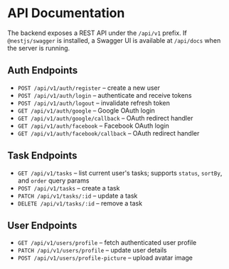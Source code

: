 # API Documentation

The backend exposes a REST API under the `/api/v1` prefix.
If `@nestjs/swagger` is installed, a Swagger UI is available at `/api/docs` when the server is running.

## Auth Endpoints
- `POST /api/v1/auth/register` – create a new user
- `POST /api/v1/auth/login` – authenticate and receive tokens
- `POST /api/v1/auth/logout` – invalidate refresh token
- `GET /api/v1/auth/google` – Google OAuth login
- `GET /api/v1/auth/google/callback` – OAuth redirect handler
- `GET /api/v1/auth/facebook` – Facebook OAuth login
- `GET /api/v1/auth/facebook/callback` – OAuth redirect handler

## Task Endpoints
- `GET /api/v1/tasks` – list current user's tasks; supports `status`, `sortBy`, and `order` query params
- `POST /api/v1/tasks` – create a task
- `PATCH /api/v1/tasks/:id` – update a task
- `DELETE /api/v1/tasks/:id` – remove a task

## User Endpoints
- `GET /api/v1/users/profile` – fetch authenticated user profile
- `PATCH /api/v1/users/profile` – update user details
- `POST /api/v1/users/profile-picture` – upload avatar image
